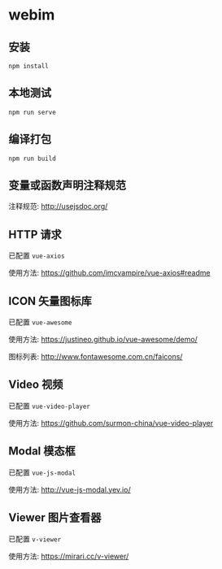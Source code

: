 # webim

## 安装
```
npm install
```

## 本地测试
```
npm run serve
```

## 编译打包
```
npm run build
```

## 变量或函数声明注释规范

注释规范: http://usejsdoc.org/

## HTTP 请求

已配置 `vue-axios` 

使用方法: https://github.com/imcvampire/vue-axios#readme

## ICON 矢量图标库

已配置 `vue-awesome`

使用方法: https://justineo.github.io/vue-awesome/demo/

图标列表: http://www.fontawesome.com.cn/faicons/

## Video 视频

已配置 `vue-video-player`

使用方法: https://github.com/surmon-china/vue-video-player

## Modal 模态框

已配置 `vue-js-modal`

使用方法: http://vue-js-modal.yev.io/

## Viewer 图片查看器

已配置 `v-viewer`

使用方法: https://mirari.cc/v-viewer/